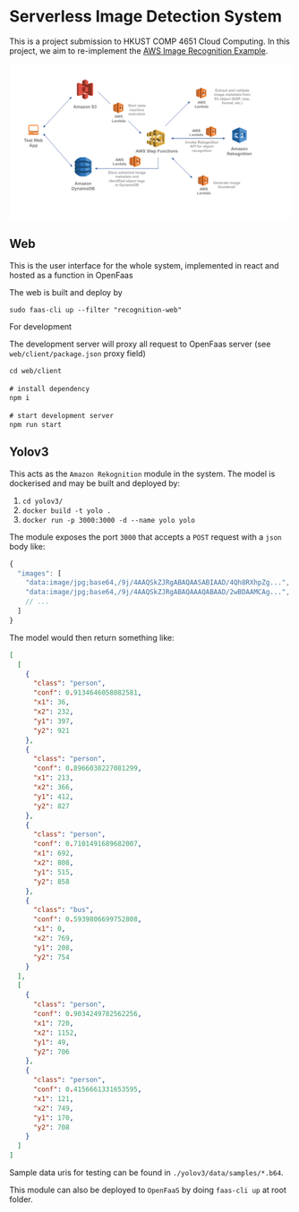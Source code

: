 # Serverless Image Detection System

This is a project submission to HKUST COMP 4651 Cloud Computing. In this project, we aim to re-implement the [AWS Image Recognition Example](https://github.com/aws-samples/lambda-refarch-imagerecognition).

![](https://raw.githubusercontent.com/aws-samples/lambda-refarch-imagerecognition/master/images/photo-processing-backend-diagram.png)

## Web
This is the user interface for the whole system, implemented in react and hosted as a function in OpenFaas

The web is built and deploy by

```shell script
sudo faas-cli up --filter "recognition-web"
```

For development

The development server will proxy all request to OpenFaas server (see `web/client/package.json` proxy field)

```shell script
cd web/client

# install dependency
npm i

# start development server
npm run start
```


## Yolov3

This acts as the `Amazon Rekognition` module in the system. The model is dockerised and may be built and deployed by:

1. `cd yolov3/`
2. `docker build -t yolo .`
3. `docker run -p 3000:3000 -d --name yolo yolo`

The module exposes the port `3000` that accepts a `POST` request with a `json` body like:

```javascript
{
  "images": [
    "data:image/jpg;base64,/9j/4AAQSkZJRgABAQAASABIAAD/4Qh8RXhpZg...",
    "data:image/jpg;base64,/9j/4AAQSkZJRgABAQAAAQABAAD/2wBDAAMCAg...",
    // ...
  ]
}
```

The model would then return something like:

```json
[
  [
    {
      "class": "person",
      "conf": 0.9134646058082581,
      "x1": 36,
      "x2": 232,
      "y1": 397,
      "y2": 921
    },
    {
      "class": "person",
      "conf": 0.8966038227081299,
      "x1": 213,
      "x2": 366,
      "y1": 412,
      "y2": 827
    },
    {
      "class": "person",
      "conf": 0.7101491689682007,
      "x1": 692,
      "x2": 808,
      "y1": 515,
      "y2": 858
    },
    {
      "class": "bus",
      "conf": 0.5939806699752808,
      "x1": 0,
      "x2": 769,
      "y1": 208,
      "y2": 754
    }
  ],
  [
    {
      "class": "person",
      "conf": 0.9034249782562256,
      "x1": 720,
      "x2": 1152,
      "y1": 49,
      "y2": 706
    },
    {
      "class": "person",
      "conf": 0.4156661331653595,
      "x1": 121,
      "x2": 749,
      "y1": 170,
      "y2": 708
    }
  ]
]
```

Sample data uris for testing can be found in `./yolov3/data/samples/*.b64`.

This module can also be deployed to `OpenFaaS` by doing `faas-cli up` at root folder.
